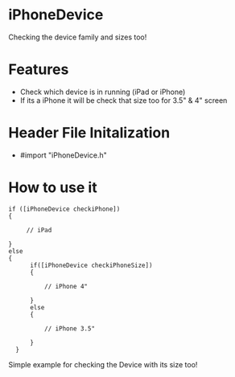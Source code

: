 iPhoneDevice
============

Checking the device family and sizes too!

Features
========

* Check which device is in running (iPad or iPhone)
* If its a iPhone it will be check that size too for 3.5" & 4" screen

Header File Initalization
=========================

* #import "iPhoneDevice.h"

How to use it
=============

    if ([iPhoneDevice checkiPhone])
    {
    
         // iPad
         
    }
    else
    {
          if([iPhoneDevice checkiPhoneSize])
          {

              // iPhone 4"
              
          }
          else
          {
          
              // iPhone 3.5"
              
          }
      }
      
Simple example for checking the Device with its size too!
